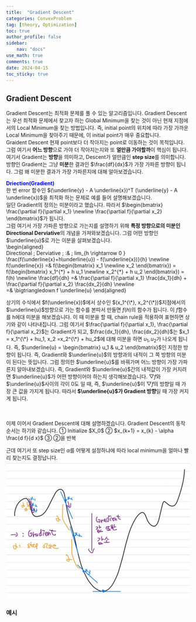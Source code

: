 ```yaml
---
title:  "Gradient Descent"
categories: ConvexProblem
tag: [theory, Optimization]
toc: true
author_profile: false
sidebar:
    nav: "docs"
use_math: true
comments: true
date: 2024-04-15
toc_sticky: true
---
```


## Gradient Descent
Gradient Descent는 최적화 문제를 풀 수 있는 알고리즘입니다. Gradient Descent는 우선 최적화 문제에서 찾고자 하는 Global Minimum을 찾는 것이 아닌 현재 지점에서의 Local Minimum을 찾는 방법입니다. 즉, initial point의 위치에 따라 가장 가까운 Local Minimum을 찾아주기 때문에, 이 initial point가 매우 중요합니다.    
Graident Descent 현재 point보다 더 작아지는 point로 이동하는 것이 목적입니다. 그럼 여기서 **어느 방향**으로 가야 더 작아지는지와 또 **얼만큼 가야할까**이 핵심이 됩니다.   
여기서 Gradient는 **방향**을 의미하고, Descent가 얼만큼인 **step size**를 의미합니다. 
방향인 Gradient는 그냥 **미분**한 결과인 $\frac{df}{dx}$가 가장 가파른 방향이 됩니다. 그럼 왜 미분한 결과가 가장 가파른지에 대해 알아보겠습니다.   


<span style='color:blue'>**Driection(Gradient)**</span>   
한 번 error 함수인 $(\underline{y} - A \underline{x})^T (\underline{y} - A \underline{x})$을 최적화 하는 문제로 예를 들어 설명해보겠습니다.   
일단 Gradient의 정의는 미분이라고 했습니다. 따라서 $\begin{bmatrix} \frac{\partial f}{\partial x_1} \newline \frac{\partial f}{\partial x_2} \end{bmatrix}$가 됩니다.   
그럼 여기서 가장 가파른 방향으로 가는지를 설명하기 위해 **특정 방향으로의 미분인 Directional Derviative**의 개념을 가져와보겠습니다. 그럼 어떤 방향인 $\underline{u}$로 가는 이분을 살펴보겠습니다.   
\begin{aligned}    
Directional \; Derviative \; :& \; lim_{h \rightarrow 0 } \frac{f(\underline{x}+h\underline{u}) - f(\underline{x})}{h} \newline   
f(\underline{x}) =& f(\begin{bmatrix} x_1 \newline x_2 \end{bmatrix}) = f(\begin{bmatrix} x_1^{\*} + h u_1 \newline x_2^{\*} + h u_2 \end{bmatrix}) = f(h) \newline
\frac{df}{dh} =& \frac{\partial f}{\partial x_1} \frac{dx_1}{dh} + \frac{\partial f}{\partial x_2} \frac{dx_2}{dh} \newline   
=& \bigtriangledown f \underline{u}
\end{aligned}   

상기의 수식에서 $f(\underline{x})$에서 상수인 $(x_1^{\*}, x_2^{\*})$지점에서의 $\underline{u}$방향으로 가는 함수를 본따서 만들면 $f(h)$의 함수가 됩니다. 이 $f$함수를 h에대 미분을 해보겠습니다. 이 때 미분을 할 때, chain rule을 적용하여 표현하면 상기와 같이 나타내집니다. 그럼 여기서 $\frac{\partial f}{\partial x_1},  \frac{\partial f}{\partial x_2}$는 Gradient가 되고, $\frac{dx_1}{dh}, \frac{dx_2}{dh}$는 $x_1 = x_1^{\*} + hu_1, x_2 =x_2^{\*} + hu_2$에 대해 미분을 하면 $u_1, u_2$가 나오게 됩니다. 즉, $\underline{u} = \begin{bmatrix} u_1 & u_2 \end{bmatrix}$인 지정한 방향이 됩니다. 즉, Gradient와 $\underline{u}$의 방향과의 내적이 그 쪽 방향의 미분이 된다는 뜻입니다. 그럼 정의한 $\underline{u}$를 바꿔가며 어느 방향이 가장 가파른지 알아내보겠습니다. 즉, Gradient와 $\underline{u}$간의 내적값이 가장 커지려면 $\underline{u}$가 어떤 방향이어야 하는지 생각해보겠습니다. $\bigtriangledown f$와 $\underline{u}$사이의 각이 0도 일 때, 즉, $\underline{u}$이 $\bigtriangledown f$의 방향일 때 가장 큰 값을 가지게 됩니다. 따라서 **$\underline{u}$가 Gradient 방향**일 때 가장 커지게 됩니다.   

<br>
<br>
이제 이어서 Gradient Descent에 대해 설명하겠습니다. Gradient Descent의 동작 순서는 하기와 같습니다.   
① Initialize $X_0$   
② $x_{k+1} = x_{k} - \alpha \frac{d f}{d x}$   
③ ②을 반복   

근데 여기서 또 step size인 $\alpha$를 어떻게 설정하냐에 따라 local minimum을 얼마나 빨리 찾는지도 결정납니다. 
<img src="../../../assets/images/ConvexProblem/2024-04-15-Gradient Descent/Gradient Descent 1.jpg" alt="Gradient Descent 1" style="zoom:80%;" />    

### 예시
